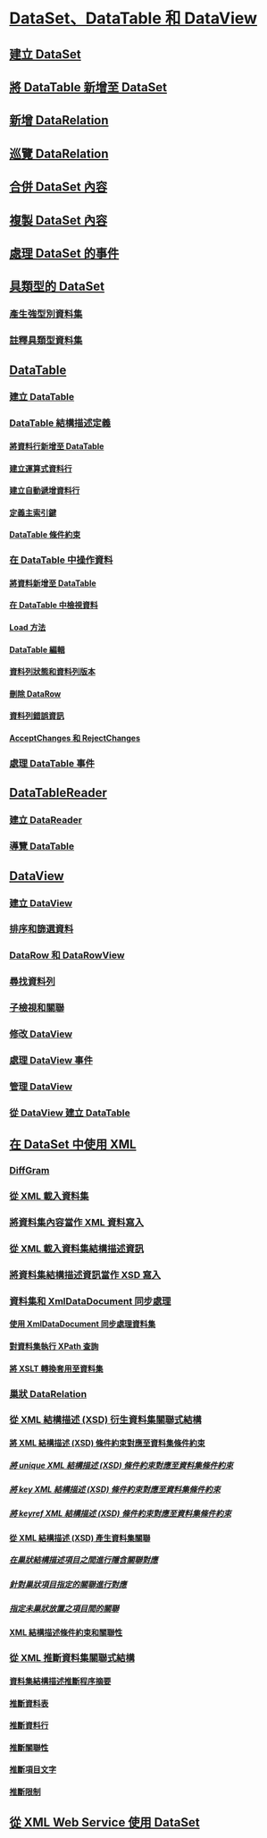 # [DataSet、DataTable 和 DataView](index.md)
## [建立 DataSet](creating-a-dataset.md)
## [將 DataTable 新增至 DataSet](adding-a-datatable-to-a-dataset.md)
## [新增 DataRelation](adding-datarelations.md)
## [巡覽 DataRelation](navigating-datarelations.md)
## [合併 DataSet 內容](merging-dataset-contents.md)
## [複製 DataSet 內容](copying-dataset-contents.md)
## [處理 DataSet 的事件](handling-dataset-events.md)
## [具類型的 DataSet](typed-datasets.md)
### [產生強型別資料集](generating-strongly-typed-datasets.md)
### [註釋具類型資料集](annotating-typed-datasets.md)
## [DataTable](datatables.md)
### [建立 DataTable](creating-a-datatable.md)
### [DataTable 結構描述定義](datatable-schema-definition.md)
#### [將資料行新增至 DataTable](adding-columns-to-a-datatable.md)
#### [建立運算式資料行](creating-expression-columns.md)
#### [建立自動遞增資料行](creating-autoincrement-columns.md)
#### [定義主索引鍵](defining-primary-keys.md)
#### [DataTable 條件約束](datatable-constraints.md)
### [在 DataTable 中操作資料](manipulating-data-in-a-datatable.md)
#### [將資料新增至 DataTable](adding-data-to-a-datatable.md)
#### [在 DataTable 中檢視資料](viewing-data-in-a-datatable.md)
#### [Load 方法](the-load-method.md)
#### [DataTable 編輯](datatable-edits.md)
#### [資料列狀態和資料列版本](row-states-and-row-versions.md)
#### [刪除 DataRow](datarow-deletion.md)
#### [資料列錯誤資訊](row-error-information.md)
#### [AcceptChanges 和 RejectChanges](acceptchanges-and-rejectchanges.md)
### [處理 DataTable 事件](handling-datatable-events.md)
## [DataTableReader](datatablereaders.md)
### [建立 DataReader](creating-a-datareader.md)
### [導覽 DataTable](navigating-datatables.md)
## [DataView](dataviews.md)
### [建立 DataView](creating-a-dataview.md)
### [排序和篩選資料](sorting-and-filtering-data.md)
### [DataRow 和 DataRowView](datarows-and-datarowviews.md)
### [尋找資料列](finding-rows.md)
### [子檢視和關聯](childviews-and-relations.md)
### [修改 DataView](modifying-dataviews.md)
### [處理 DataView 事件](handling-dataview-events.md)
### [管理 DataView](managing-dataviews.md)
### [從 DataView 建立 DataTable](creating-a-datatable-from-a-dataview.md)
## [在 DataSet 中使用 XML](using-xml-in-a-dataset.md)
### [DiffGram](diffgrams.md)
### [從 XML 載入資料集](loading-a-dataset-from-xml.md)
### [將資料集內容當作 XML 資料寫入](writing-dataset-contents-as-xml-data.md)
### [從 XML 載入資料集結構描述資訊](loading-dataset-schema-information-from-xml.md)
### [將資料集結構描述資訊當作 XSD 寫入](writing-dataset-schema-information-as-xsd.md)
### [資料集和 XmlDataDocument 同步處理](dataset-and-xmldatadocument-synchronization.md)
#### [使用 XmlDataDocument 同步處理資料集](synchronizing-a-dataset-with-an-xmldatadocument.md)
#### [對資料集執行 XPath 查詢](performing-an-xpath-query-on-a-dataset.md)
#### [將 XSLT 轉換套用至資料集](applying-an-xslt-transform-to-a-dataset.md)
### [巢狀 DataRelation](nesting-datarelations.md)
### [從 XML 結構描述 (XSD) 衍生資料集關聯式結構](deriving-dataset-relational-structure-from-xml-schema-xsd.md)
#### [將 XML 結構描述 (XSD) 條件約束對應至資料集條件約束](mapping-xml-schema-xsd-constraints-to-dataset-constraints.md)
##### [將 unique XML 結構描述 (XSD) 條件約束對應至資料集條件約束](map-unique-xml-schema-xsd-constraints-to-dataset-constraints.md)
##### [將 key XML 結構描述 (XSD) 條件約束對應至資料集條件約束](map-key-xml-schema-xsd-constraints-to-dataset-constraints.md)
##### [將 keyref XML 結構描述 (XSD) 條件約束對應至資料集條件約束](map-keyref-xml-schema-xsd-constraints-to-dataset-constraints.md)
#### [從 XML 結構描述 (XSD) 產生資料集關聯](generating-dataset-relations-from-xml-schema-xsd.md)
##### [在巢狀結構描述項目之間進行隱含關聯對應](map-implicit-relations-between-nested-schema-elements.md)
##### [針對巢狀項目指定的關聯進行對應](map-relations-specified-for-nested-elements.md)
##### [指定未巢狀放置之項目間的關聯](specify-relations-between-elements-with-no-nesting.md)
#### [XML 結構描述條件約束和關聯性](xml-schema-constraints-and-relationships.md)
### [從 XML 推斷資料集關聯式結構](inferring-dataset-relational-structure-from-xml.md)
#### [資料集結構描述推斷程序摘要](summary-of-the-dataset-schema-inference-process.md)
#### [推斷資料表](inferring-tables.md)
#### [推斷資料行](inferring-columns.md)
#### [推斷關聯性](inferring-relationships.md)
#### [推斷項目文字](inferring-element-text.md)
#### [推斷限制](inference-limitations.md)
## [從 XML Web Service 使用 DataSet](consuming-a-dataset-from-an-xml-web-service.md)
